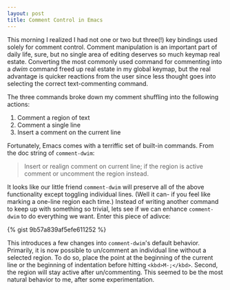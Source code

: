 ```yaml
---
layout: post
title: Comment Control in Emacs
---
```


This morning I realized I had not one or two but three(!) key bindings used solely for comment control. Comment manipulation is an important part of daily life, sure, but no single area of editing deserves so much keymap real estate. Converting the most commonly used command for commenting into a *dwim* command freed up real estate in my global keymap, but the real advantage is quicker reactions from the user since less thought goes into selecting the correct text-commenting command.

The three commands broke down my comment shuffling into the following actions:

1. Comment a region of text
2. Comment a single line
3. Insert a comment on the current line

Fortunately, Emacs comes with a terriffic set of built-in commands. From the doc string of `comment-dwim`:

> Insert or realign comment on current line; if the region is active comment or uncomment the region instead.

It looks like our little friend `comment-dwim` will preserve all of the above functionality except toggling individual lines. (Well it can- if you feel like marking a one-line region each time.) Instead of writing another command to keep up with something so trivial, lets see if we can enhance `comment-dwim` to do everything we want. Enter this piece of adivce:

{% gist 9b57a839af5efe611252 %}

This introduces a few changes into `comment-dwim`'s default behavior. Primarily, it is now possible to un/comment an individual line without a selected region. To do so, place the point at the beginning of the current line or the beginning of indentation before hitting `<kbd>M-;</kbd>`. Second, the region will stay active after un/commenting. This seemed to be the most natural behavior to me, after some experimentation.
